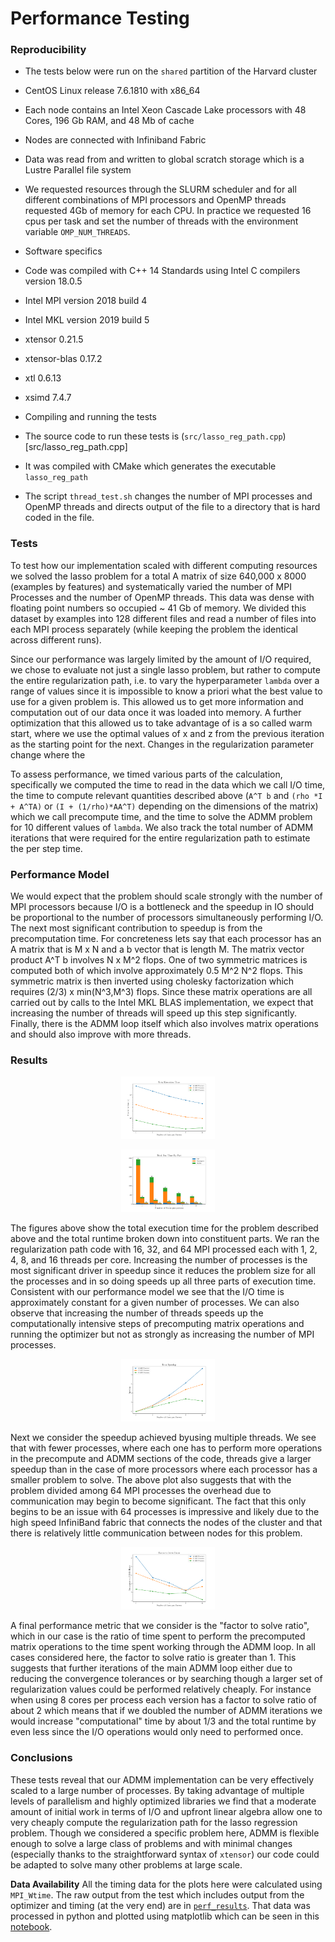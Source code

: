 # Performance Testing

### Reproducibility

- The tests below were run on the `shared` partition of the Harvard cluster
 - CentOS Linux release 7.6.1810 with x86_64 
 - Each node contains an Intel Xeon Cascade Lake processors with 48 Cores, 196 Gb RAM, and 48 Mb of cache
 - Nodes are connected with Infiniband Fabric
 - Data was read from and written to global scratch storage which is a Lustre Parallel file system
 - We requested resources through the SLURM scheduler and for all different combinations of MPI processors and OpenMP threads requested 4Gb of memory for each CPU. In practice we requested 16 cpus per task and set the number of threads with the environment variable `OMP_NUM_THREADS`.

- Software specifics
 - Code was compiled with C++ 14 Standards using Intel C compilers version 18.0.5
 - Intel MPI version 2018 build 4
 - Intel MKL version 2019 build 5
 - xtensor 0.21.5
 - xtensor-blas 0.17.2
 - xtl 0.6.13
 - xsimd 7.4.7
 
- Compiling and running the tests
 - The source code to run these tests is (`src/lasso_reg_path.cpp`)[src/lasso_reg_path.cpp] 
 - It was compiled with CMake which generates the executable `lasso_reg_path`
 - The script `thread_test.sh` changes the number of MPI processes and OpenMP threads and directs output of the file to a directory that is hard coded in the file.

### Tests

To test how our implementation scaled with different computing resources we
solved the lasso problem for a total A matrix of size 640,000 x 8000 (examples by features) and 
systematically varied the number of MPI Processes and the number of OpenMP threads. This data was dense
with floating point numbers so occupied ~ 41 Gb of memory. We divided this dataset by examples into 
128 different files and read a number of files into each MPI process separately (while keeping the problem
the identical across different runs). 

Since our performance was largely limited by the amount of I/O required, 
we chose to evaluate not just a single lasso problem, but
rather to compute the entire regularization path, i.e. to vary the hyperparameter `lambda` over a range
of values since it is impossible to know a priori what the best value to use for a given problem is. 
This allowed us to get more information and computation out of our data once it was loaded into memory.
A further optimization that this allowed us to take advantage of is a so called warm start, where we 
use the optimal values of x and z from the previous iteration as the starting point for the next.
Changes in the regularization parameter change where the 

To assess performance, we timed various parts of the calculation, specifically we computed the time to
read in the data which we call I/O time, the time to compute relevant quantities described
above (`A^T b` and `(rho *I + A^TA)` or `(I + (1/rho)*AA^T)` depending on the dimensions of the matrix) which we call precompute time, and the time to solve the ADMM problem for 10 different values of `lambda`. 
We also track the total number of ADMM iterations that were required for the entire regularization path
to estimate the per step time.

### Performance Model

We would expect that the problem should scale strongly with the number of MPI processors because I/O is
a bottleneck and the speedup in IO should be proportional to the number of processors simultaneously performing I/O. The next most significant contribution to speedup is from the precomputation time. 
For concreteness lets say that each processor has an A matrix that is M x N and a b vector that is 
length M. The matrix vector product A^T b involves N x M^2 flops. One of two symmetric matrices is computed
both of which involve approximately 0.5 M^2 N^2 flops. This symmetric matrix is then inverted using 
cholesky factorization which requires (2/3) x min(N^3,M^3) flops. Since these matrix operations are
all carried out by calls to the Intel MKL BLAS implementation, we expect that increasing the number of threads
will speed up this step significantly. Finally, there is the ADMM loop itself which also involves matrix operations
and should also improve with more threads.

### Results


<p align="center">
 <img src="figures/total_time.png" height="100">
</p>

<p align="center">
 <img src="figures/time_by_part.png" height="100">
</p>

The figures above show the total execution time for the problem described above
and the total runtime broken down into constituent parts.
We ran the regularization path code with 16, 32, and 64 MPI processed each with 
1, 2, 4, 8, and 16 threads per core. Increasing the number of processes is the most significant driver in speedup
since it reduces the problem size for all the processes and in so doing speeds up all three parts of execution
time. Consistent with our performance model we see that the I/O time is approximately constant for a given number of processes. We can also observe that increasing the number of threads speeds up the computationally intensive steps
of precomputing matrix operations and running the optimizer but not as strongly
as increasing the number of MPI processes.

<p align="center">
 <img src="figures/total_speedup.png" height="100">
</p>

Next we consider the speedup achieved byusing multiple threads. We see that with
fewer processes, where each one has to perform more operations in the precompute
and ADMM sections of the code, threads give a larger speedup than in the case of 
more processors where each processor has a smaller problem to solve. The above plot
also suggests that with the problem divided among 64 MPI processes the overhead due to 
communication may begin to become significant. The fact that this only begins to be an
issue with 64 processes is impressive and likely due to the high speed InfiniBand 
fabric that connects the nodes of the cluster and that there is relatively little
communication between nodes for this problem.

<p align="center">
 <img src="figures/factor_solve_ratio.png" height="100">
</p>

A final performance metric that we consider is the "factor to solve ratio", which in our case
is the ratio of time spent to perform the precomputed matrix operations to the time spent working
through the ADMM loop. In all cases considered here, the factor to solve ratio is greater than 1.
This suggests that further iterations of the main ADMM loop either due to reducing the convergence 
tolerances or by searching though a larger set of regularization values could be performed relatively
cheaply. For instance when using 8 cores per process each version has a factor to solve ratio of about 2
which means that if we doubled the number of ADMM iterations we would increase "computational" time by 
about 1/3 and the total runtime by even less since the I/O operations would only need to performed once.

### Conclusions

These tests reveal that our ADMM implementation can be very effectively scaled to a large number 
of processes. By taking advantage of multiple levels of parallelism and highly optimized libraries
we find that a moderate amount of initial work in terms of I/O and upfront linear algebra allow one
to very cheaply compute the regularization path for the lasso regression problem. Though we considered a
specific problem here, ADMM is flexible enough to solve a large class of problems and with minimal changes
(especially thanks to the straightforward syntax of `xtensor`) our code could be adapted to solve many 
other problems at large scale.

**Data Availability**  All the timing data for the plots here were calculated using `MPI_Wtime`. The raw output from the test which includes output from 
the optimizer and timing (at the very end) are in
[`perf_results`](/perf_results). That data was processed in python and plotted
using matplotlib which can be seen in this [notebook](performance_analysis).
